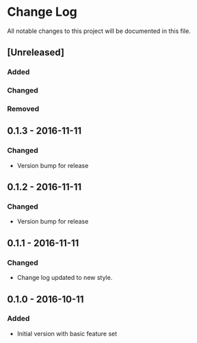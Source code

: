 # Change Log
All notable changes to this project will be documented in this file.

## [Unreleased]
### Added

### Changed

### Removed

## 0.1.3 - 2016-11-11
### Changed
- Version bump for release

## 0.1.2 - 2016-11-11
### Changed
- Version bump for release

## 0.1.1 - 2016-11-11
### Changed
- Change log updated to new style.

## 0.1.0 - 2016-10-11
### Added
- Initial version with basic feature set
